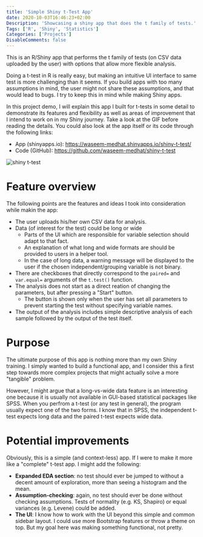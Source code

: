 ```yaml
---
title: 'Simple Shiny t-Test App'
date: 2020-10-03T16:46:23+02:00
Description: 'Showcasing a shiny app that does the t family of tests.'
Tags: ['R', 'Shiny', 'Statistics']
Categories: ['Projects']
DisableComments: false
---
```


This is an R/Shiny app that performs the t family of tests (on CSV data
uploaded by the user) with options that allow more flexible analysis.

Doing a t-test in R is really easy, but making an intuitive UI interface to
same test is more challenging than it seems. If you build apps with too many
assumptions in mind, the user might not share these assumptions, and that
would lead to bugs. I try to keep this in mind while making Shiny apps.

In this project demo, I will explain this app I built for t-tests in some
detail to demonstrate its features and flexibility as well as areas of
improvement that I intend to work on in my Shiny journey. Take a look at the
GIF before reading the details. You could also look at the app itself or its
code through the following links:

- App (shinyapps.io): https://waseem-medhat.shinyapps.io/shiny-t-test/
- Code (GitHub): https://github.com/waseem-medhat/shiny-t-test

![shiny t-test](/post/shiny-t-test_files/shiny-t-test.gif)

# Feature overview

The following points are the features and ideas I took into consideration
while makin the app:

- The user uploads his/her own CSV data for analysis.
- Data (of interest for the test) could be long or wide
  - Parts of the UI which are responsible for variable selection should
    adapt to that fact.
  - An explanation of what long and wide formats are should be provided to
    users in a helper tool.
  - In the case of long data, a warning message will be displayed to the user
    if the chosen independent/grouping variable is not binary.
- There are checkboxes that directly correspond to the `paired=` and
  `var.equal=` arguments of the `t.test()` function.
- The analysis does not start as a direct reation of changing the parameters,
  but after pressing a "Start" button.
  - The button is shown only when the user has set all parameters to prevent starting the test without specifying variable names.
- The output of the analysis includes simple descriptive analysis of each
  sample followed by the output of the test itself.

# Purpose

The ultimate purpose of this app is nothing more than my own Shiny training.
I simply wanted to build a functional app, and I consider this a first step
towards more complex projects that might actually solve a more "tangible"
problem.

However, I might argue that a long-vs-wide data feature is an interesting one
because it is usually not available in GUI-based statistical packages like
SPSS. When you perfrom a t-test (or any test in general), the program usually
expect one of the two forms. I know that in SPSS, the independent t-test
expects long data and the paired t-test expects wide data.

# Potential improvements

Obviously, this is a simple (and context-less) app. If I were to make it more
like a "complete" t-test app. I might add the following:

- **Expanded EDA section**: no test should ever be jumped to without a decent amount
  of exploration, more than seeing a histogram and the mean.
- **Assumption-checking**: again, no test should ever be done without
  checking assumptions. Tests of normality (e.g. KS, Shapiro) or equal
  variances (e.g. Levene) could be added.
- **The UI**: I know how to work with the UI beyond this simple and common
  sidebar layout. I could use more Bootstrap features or throw a theme on
  top. But my goal here was making something functional, not pretty.
